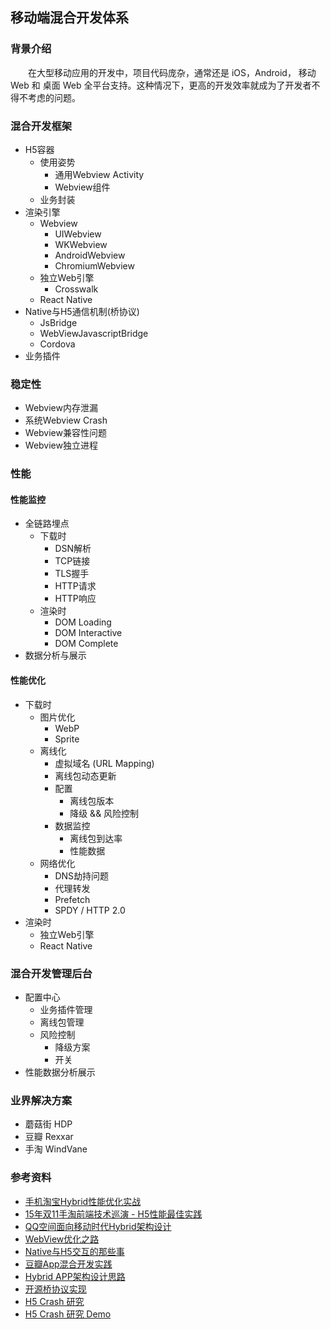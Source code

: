## 移动端混合开发体系
### 背景介绍
&emsp;&emsp;在大型移动应用的开发中，项目代码庞杂，通常还是 iOS，Android， 移动 Web 和 桌面 Web 全平台支持。这种情况下，更高的开发效率就成为了开发者不得不考虑的问题。

### 混合开发框架
- H5容器
  - 使用姿势
    - 通用Webview Activity
    - Webview组件
  - 业务封装
- 渲染引擎
  - Webview
    - UIWebview
    - WKWebview
    - AndroidWebview
    - ChromiumWebview
  - 独立Web引擎
    - Crosswalk
  - React Native
- Native与H5通信机制(桥协议)
  - JsBridge
  - WebViewJavascriptBridge
  - Cordova
- 业务插件

### 稳定性
- Webview内存泄漏
- 系统Webview Crash
- Webview兼容性问题
- Webview独立进程

### 性能
#### 性能监控
- 全链路埋点
  - 下载时
    - DSN解析
    - TCP链接
    - TLS握手
    - HTTP请求
    - HTTP响应
  - 渲染时
    - DOM Loading
    - DOM Interactive
    - DOM Complete
- 数据分析与展示

#### 性能优化
- 下载时
  - 图片优化
    - WebP
    - Sprite
  - 离线化
    - 虚拟域名 (URL Mapping)
    - 离线包动态更新
    - 配置
      - 离线包版本
      - 降级 && 风险控制
    - 数据监控
      - 离线包到达率
      - 性能数据
  - 网络优化
    - DNS劫持问题
    - 代理转发
    - Prefetch
    - SPDY / HTTP 2.0
- 渲染时
  - 独立Web引擎
  - React Native

### 混合开发管理后台
- 配置中心
  - 业务插件管理
  - 离线包管理
  - 风险控制
    - 降级方案
    - 开关
- 性能数据分析展示


### 业界解决方案
- 蘑菇街 HDP
- 豆瓣 Rexxar
- 手淘 WindVane

### 参考资料
- [手机淘宝Hybrid性能优化实战](https://pan.baidu.com/s/1geF4YJ5)
- [15年双11手淘前端技术巡演 - H5性能最佳实践](https://github.com/amfe/article/issues/21)
- [QQ空间面向移动时代Hybrid架构设计](http://dwz.cn/43RS7Z)
- [WebView优化之路](http://xunhou.me/webview-optimum/)
- [Native与H5交互的那些事](http://zhengxiaoyong.me/2016/04/20/Native%E4%B8%8EH5%E4%BA%A4%E4%BA%92%E7%9A%84%E9%82%A3%E4%BA%9B%E4%BA%8B/)
- [豆瓣App混合开发实践](http://mp.weixin.qq.com/s?__biz=MzA3ODg4MDk0Ng==&mid=403327635&idx=1&sn=e95eaa8f25c206385bc6451af92829ef#rd)
- [Hybrid APP架构设计思路](http://itindex.net/detail/55039-hybrid-app-%E6%9E%B6%E6%9E%84)
- [开源桥协议实现](https://github.com/chemdemo/hybrid-js)
- [H5 Crash 研究](http://www.barretlee.com/blog/2016/05/30/h5-crash-research/)
- [H5 Crash 研究 Demo](https://github.com/barretlee/h5crash)
